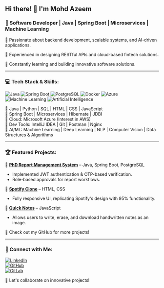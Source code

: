 ## Hi there! 👋 I'm Mohd Azeem

### 🚀 Software Developer | Java | Spring Boot | Microservices | Machine Learning

🔹 Passionate about backend development, scalable systems, and AI-driven applications. 

🔹 Experienced in designing RESTful APIs and cloud-based fintech solutions. 

🔹 Constantly learning and building innovative software solutions.

---

### 💻 Tech Stack & Skills:

![Java](https://img.shields.io/badge/Java-%23007396.svg?style=for-the-badge&logo=java&logoColor=white)
![Spring Boot](https://img.shields.io/badge/Spring%20Boot-%236DB33F.svg?style=for-the-badge&logo=spring&logoColor=white)
![PostgreSQL](https://img.shields.io/badge/PostgreSQL-%23336791.svg?style=for-the-badge&logo=postgresql&logoColor=white)
![Docker](https://img.shields.io/badge/Docker-%230db7ed.svg?style=for-the-badge&logo=docker&logoColor=white)
![Azure](https://img.shields.io/badge/Azure-%230072C6.svg?style=for-the-badge&logo=microsoftazure&logoColor=white)
![Machine Learning](https://img.shields.io/badge/Machine%20Learning-%23FF6F00.svg?style=for-the-badge&logo=tensorflow&logoColor=white)
![Artificial Intelligence](https://img.shields.io/badge/Artificial%20Intelligence-%23008080.svg?style=for-the-badge&logo=ai&logoColor=white)

🔹 Java | Python | SQL | HTML | CSS | JavaScript  
🔹 Spring Boot | Microservices | Hibernate | JDBI  
🔹 Cloud: Microsoft Azure (Interest in AWS)  
🔹 Dev Tools: IntelliJ IDEA | Git | Postman | Nginx  
🔹 AI/ML: Machine Learning | Deep Learning | NLP | Computer Vision | Data Structures & Algorithms  

---

### 🏆 Featured Projects:

🚀 [**PhD Report Management System**](https://github.com/cseazeem/phd-report-system) – Java, Spring Boot, PostgreSQL
- Implemented JWT authentication & OTP-based verification.
- Role-based approvals for report workflows.

🎵 [**Spotify Clone**](https://cseazeem.github.io/Spotify-Clone/) – HTML, CSS
- Fully responsive UI, replicating Spotify's design with 95% functionality.

📝 [**Quick Notes**](https://cseazeem.github.io/Quick-Notes/) – JavaScript
- Allows users to write, erase, and download handwritten notes as an image.

🔹 Check out my GitHub for more projects!

---

### 🔗 Connect with Me:

[![LinkedIn](https://img.shields.io/badge/LinkedIn-%230077B5.svg?style=for-the-badge&logo=linkedin&logoColor=white)](https://www.linkedin.com/in/cseazeem/)  
[![GitHub](https://img.shields.io/badge/GitHub-%2312100E.svg?style=for-the-badge&logo=github&logoColor=white)](https://github.com/cseazeem)  
[![GitLab](https://img.shields.io/badge/GitLab-%23FC6D26.svg?style=for-the-badge&logo=gitlab&logoColor=white)](https://gitlab.com/azeemepay)  

🚀 Let's collaborate on innovative projects!
